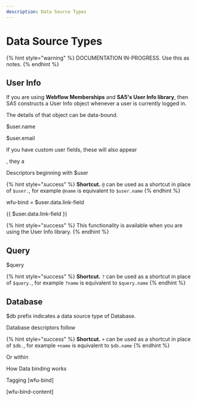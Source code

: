 ```yaml
---
description: Data Source Types
---
```


# Data Source Types

{% hint style="warning" %}
DOCUMENTATION IN-PROGRESS. Use this as notes.&#x20;
{% endhint %}

## User Info

If you are using **Webflow Memberships** and **SA5's User Info library**, then SA5 constructs a User Info object whenever a user is currently logged in.

The details of that object can be data-bound.&#x20;

$user.name

$user.email



If you have custom user fields, these will also appear

, they a



Descriptors beginning with $user &#x20;

{% hint style="success" %}
**Shortcut.** `@` can be used as a shortcut in place of `$user.`, for example `@name` is equivalent to `$user.name`&#x20;
{% endhint %}



wfu-bind = $user.data.link-field

\{{ $user.data.link-field \}}&#x20;

{% hint style="success" %}
This functionality is available when you are using the User Info library.
{% endhint %}

## Query

$query

{% hint style="success" %}
**Shortcut.** `?` can be used as a shortcut in place of `$query.`, for example `?name` is equivalent to `$query.name`&#x20;
{% endhint %}

## Database

$db prefix indicates a data source type of Database.&#x20;

Database descriptors follow&#x20;

{% hint style="success" %}
**Shortcut.** `+` can be used as a shortcut in place of `$db.`, for example `+name` is equivalent to `$db.name`  &#x20;
{% endhint %}





Or within





How Data binding works

Tagging \[wfu-bind]

\[wfu-bind-content]

&#x20;



